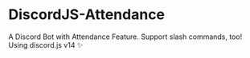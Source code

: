 # DiscordJS-Attendance
A Discord Bot with Attendance Feature. Support slash commands, too! Using discord.js v14 ✨
